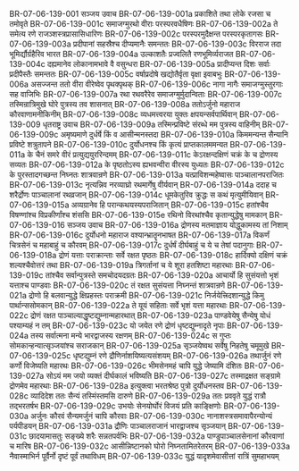 BR-07-06-139-001	सञ्जय उवाच
BR-07-06-139-001a	प्रकाशिते तथा लोके रजसा च तमोवृते
BR-07-06-139-001c	समाजग्मुरथो वीराः परस्परवधैषिणः
BR-07-06-139-002a	ते समेत्य रणे राजञ्शस्त्रप्रासासिधारिणः
BR-07-06-139-002c	परस्परमुदैक्षन्त परस्परकृतागसः
BR-07-06-139-003a	प्रदीपानां सहस्रैश्च दीप्यमानैः समन्ततः
BR-07-06-139-003c	विरराज तदा भूमिर्द्यौर्ग्रहैरिव भारत
BR-07-06-139-004a	उल्काशतैः प्रज्वलितै रणभूमिर्व्यराजत
BR-07-06-139-004c	दह्यमानेव लोकानामभावे वै वसुन्धरा
BR-07-06-139-005a	प्रादीप्यन्त दिशः सर्वाः प्रदीपैस्तैः समन्ततः
BR-07-06-139-005c	वर्षाप्रदोषे खद्योतैर्वृता वृक्षा इवाबभुः
BR-07-06-139-006a	असज्जन्त ततो वीरा वीरेष्वेव पृथक्पृथक्
BR-07-06-139-006c	नागा नागैः समाजग्मुस्तुरगाः सह वाजिभिः
BR-07-06-139-007a	रथा रथवरैरेव समाजग्मुर्मुदान्विताः
BR-07-06-139-007c	तस्मिन्रात्रिमुखे घोरे पुत्रस्य तव शासनात्
BR-07-06-139-008a	ततोऽर्जुनो महाराज कौरवाणामनीकिनीम्
BR-07-06-139-008c	व्यधमत्त्वरया युक्तः क्षपयन्सर्वपार्थिवान्
BR-07-06-139-009	धृतराष्ट्र उवाच
BR-07-06-139-009a	तस्मिन्प्रविष्टे संरब्धे मम पुत्रस्य वाहिनीम्
BR-07-06-139-009c	अमृष्यमाणे दुर्धर्षे किं व आसीन्मनस्तदा
BR-07-06-139-010a	किममन्यन्त सैन्यानि प्रविष्टे शत्रुतापने
BR-07-06-139-010c	दुर्योधनश्च किं कृत्यं प्राप्तकालममन्यत
BR-07-06-139-011a	के चैनं समरे वीरं प्रत्युद्ययुररिन्दमम्
BR-07-06-139-011c	केऽरक्षन्दक्षिणं चक्रं के च द्रोणस्य सव्यतः
BR-07-06-139-012a	के पृष्ठतोऽस्य ह्यभवन्वीरा वीरस्य युध्यतः
BR-07-06-139-012c	के पुरस्तादगच्छन्त निघ्नतः शात्रवान्रणे
BR-07-06-139-013a	यत्प्राविशन्महेष्वासः पाञ्चालानपराजितः
BR-07-06-139-013c	नृत्यन्निव नरव्याघ्रो रथमार्गेषु वीर्यवान्
BR-07-06-139-014a	ददाह च शरैर्द्रोणः पाञ्चालानां रथव्रजान्
BR-07-06-139-014c	धूमकेतुरिव क्रुद्धः स कथं मृत्युमीयिवान्
BR-07-06-139-015a	अव्यग्रानेव हि परान्कथयस्यपराजितान्
BR-07-06-139-015c	हतांश्चैव विषण्णांश्च विप्रकीर्णांश्च शंससि
BR-07-06-139-015e	रथिनो विरथांश्चैव कृतान्युद्धेषु मामकान्
BR-07-06-139-016	सञ्जय उवाच
BR-07-06-139-016a	द्रोणस्य मतमाज्ञाय योद्धुकामस्य तां निशाम्
BR-07-06-139-016c	दुर्योधनो महाराज वश्यान्भ्रातॄनभाषत
BR-07-06-139-017a	विकर्णं चित्रसेनं च महाबाहुं च कौरवम्
BR-07-06-139-017c	दुर्धर्षं दीर्घबाहुं च ये च तेषां पदानुगाः
BR-07-06-139-018a	द्रोणं यत्ताः पराक्रान्ताः सर्वे रक्षत पृष्ठतः
BR-07-06-139-018c	हार्दिक्यो दक्षिणं चक्रं शल्यश्चैवोत्तरं तथा
BR-07-06-139-019a	त्रिगर्तानां च ये शूरा हतशिष्टा महारथाः
BR-07-06-139-019c	तांश्चैव सर्वान्पुत्रस्ते समचोदयदग्रतः
BR-07-06-139-020a	आचार्यो हि सुसंयत्तो भृशं यत्ताश्च पाण्डवाः
BR-07-06-139-020c	तं रक्षत सुसंयत्ता निघ्नन्तं शात्रवान्रणे
BR-07-06-139-021a	द्रोणो हि बलवान्युद्धे क्षिप्रहस्तः पराक्रमी
BR-07-06-139-021c	निर्जयेत्त्रिदशान्युद्धे किमु पार्थान्ससोमकान्
BR-07-06-139-022a	ते यूयं सहिताः सर्वे भृशं यत्ता महारथाः
BR-07-06-139-022c	द्रोणं रक्षत पाञ्चाल्याद्धृष्टद्युम्नान्महारथात्
BR-07-06-139-023a	पाण्डवेयेषु सैन्येषु योधं पश्याम्यहं न तम्
BR-07-06-139-023c	यो जयेत रणे द्रोणं धृष्टद्युम्नादृते नृपाः
BR-07-06-139-024a	तस्य सर्वात्मना मन्ये भारद्वाजस्य रक्षणम्
BR-07-06-139-024c	स गुप्तः सोमकान्हन्यात्सृञ्जयांश्च सराजकान्
BR-07-06-139-025a	सृञ्जयेष्वथ सर्वेषु निहतेषु चमूमुखे
BR-07-06-139-025c	धृष्टद्युम्नं रणे द्रौणिर्नाशयिष्यत्यसंशयम्
BR-07-06-139-026a	तथार्जुनं रणे कर्णो विजेष्यति महारथः
BR-07-06-139-026c	भीमसेनमहं चापि युद्धे जेष्यामि दंशितः
BR-07-06-139-027a	सोऽयं मम जयो व्यक्तं दीर्घकालं भविष्यति
BR-07-06-139-027c	तस्माद्रक्षत सङ्ग्रामे द्रोणमेव महारथाः
BR-07-06-139-028a	इत्युक्त्वा भरतश्रेष्ठ पुत्रो दुर्योधनस्तव
BR-07-06-139-028c	व्यादिदेश ततः सैन्यं तस्मिंस्तमसि दारुणे
BR-07-06-139-029a	ततः प्रववृते युद्धं रात्रौ तद्भरतर्षभ
BR-07-06-139-029c	उभयोः सेनयोर्घोरं विजयं प्रति काङ्क्षिणोः
BR-07-06-139-030a	अर्जुनः कौरवं सैन्यमर्जुनं चापि कौरवाः
BR-07-06-139-030c	नानाशस्त्रसमावापैरन्योन्यं पर्यपीडयन्
BR-07-06-139-031a	द्रौणिः पाञ्चालराजानं भारद्वाजश्च सृञ्जयान्
BR-07-06-139-031c	छादयामासतुः सङ्ख्ये शरैः सन्नतपर्वभिः
BR-07-06-139-032a	पाण्डुपाञ्चालसेनानां कौरवाणां च मारिष
BR-07-06-139-032c	आसीन्निष्टानको घोरो निघ्नतामितरेतरम्
BR-07-06-139-033a	नैवास्माभिर्न पूर्वैर्नो दृष्टं पूर्वं तथाविधम्
BR-07-06-139-033c	युद्धं यादृशमेवासीत्तां रात्रिं सुमहाभयम्
